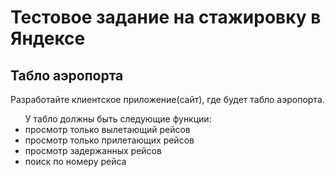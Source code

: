 <h1>Тестовое задание на стажировку в Яндексе</h1>
<h2>Табло аэропорта</h2>
<p>Разработайте клиентское приложение(сайт), где будет табло аэропорта. 
<ul>У табло должны быть следующие функции:
<li>просмотр только вылетающий рейсов</li>
<li>просмотр только прилетающих рейсов</li>
<li>просмотр задержанных рейсов</li>
<li>поиск по номеру рейса</li>
</ul>
</p>